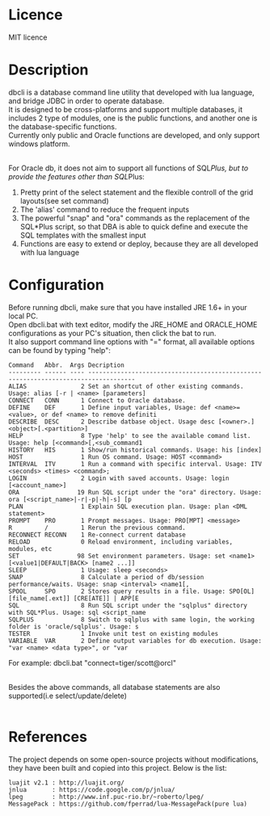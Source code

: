 Licence
============
MIT licence

Description
=============

dbcli is a database command line utility that developed with lua language, and bridge JDBC in order to operate database.<br> 
It is designed to be cross-platforms and support multiple databases, it includes 2 type of modules, one is the public functions, and another one is the database-specific functions.<br>
Currently only public and Oracle functions are developed, and only support windows platform.<br><br>

For Oracle db, it does not aim to support all functions of SQL*Plus, but to provide the features other than SQL*Plus:<br>
1) Pretty print of the select statement and the flexible controll of the grid layouts(see set command)<br>
2) The 'alias' command to reduce the frequent inputs<br>
3) The powerful "snap" and "ora" commands as the replacement of the SQL*Plus script, so that DBA is able to quick define and execute the SQL templates with the smallest input<br>
4) Functions are easy to extend or deploy, because they are all developed with lua language<br>



Configuration
============
Before running dbcli, make sure that you have installed JRE 1.6+ in your local PC.<br>
Open dbcli.bat with text editor, modify the JRE_HOME and ORACLE_HOME configurations as your PC's situation, then click the bat to run.<br>
It also support command line options with "<command>=<args>" format, all available options can be found by typing "help":<br>

    Command   Abbr.  Args Decription
    --------- ------ ---- -----------------------------------------------------------------------------------
    ALIAS               2 Set an shortcut of other existing commands. Usage: alias [-r | <name> [parameters]
    CONNECT   CONN      1 Connect to Oracle database.
    DEFINE    DEF       1 Define input variables, Usage: def <name>=<value>, or def <name> to remove definiti
    DESCRIBE  DESC      2 Describe datbase object. Usage desc [<owner>.]<object>[.<partition>]
    HELP                8 Type 'help' to see the available comand list. Usage: help [<command>[,<sub_command1
    HISTORY   HIS       1 Show/run historical commands. Usage: his [index]
    HOST                1 Run OS command. Usage: HOST <command>
    INTERVAL  ITV       1 Run a command with specific interval. Usage: ITV <seconds> <times> <command>;
    LOGIN               2 Login with saved accounts. Usage: login [<account_name>]
    ORA                19 Run SQL script under the "ora" directory. Usage: ora [<script_name>|-r|-p|-h|-s] [p
    PLAN                1 Explain SQL execution plan. Usage: plan <DML statement>
    PROMPT    PRO       1 Prompt messages. Usage: PRO[MPT] <message>
    R         /         1 Rerun the previous command.
    RECONNECT RECONN    1 Re-connect current database
    RELOAD              0 Reload environment, including variables, modules, etc
    SET                98 Set environment parameters. Usage: set <name1> [<value1|DEFAULT|BACK> [name2 ...]]
    SLEEP               1 Usage: sleep <seconds>
    SNAP                8 Calculate a period of db/session performance/waits. Usage: snap <interval> <name1[,
    SPOOL     SPO       2 Stores query results in a file. Usage: SPO[OL] [file_name[.ext]] [CRE[ATE]] | APP[E
    SQL                 8 Run SQL script under the "sqlplus" directory with SQL*Plus. Usage: sql <script_name
    SQLPLUS             8 Switch to sqlplus with same login, the working folder is 'oracle/sqlplus'. Usage: s
    TESTER              1 Invoke unit test on existing modules
    VARIABLE  VAR       2 Define output variables for db execution. Usage: "var <name> <data type>", or "var

For example: dbcli.bat "connect=tiger/scott@orcl"<br><br>

Besides the above commands, all database statements are also supported(i.e select/update/delete)<br><br>


References
============
The project depends on some open-source projects without modifications, they have been built and copied into this project.
Below is the list:<br>

    luajit v2.1 : http://luajit.org/
    jnlua       : https://code.google.com/p/jnlua/
    lpeg        : http://www.inf.puc-rio.br/~roberto/lpeg/
    MessagePack : https://github.com/fperrad/lua-MessagePack(pure lua)




